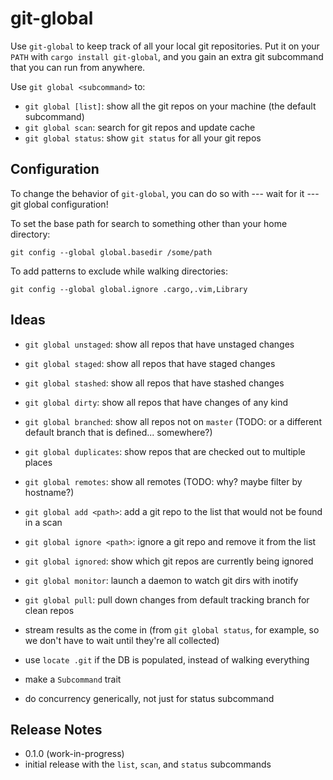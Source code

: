 git-global
==========

Use `git-global` to keep track of all your local git repositories. Put it
on your `PATH` with `cargo install git-global`, and you gain an extra
git subcommand that you can run from anywhere.

Use `git global <subcommand>` to:

* `git global [list]`: show all the git repos on your machine (the default
  subcommand)
* `git global scan`: search for git repos and update cache
* `git global status`: show `git status` for all your git repos

Configuration
-------------

To change the behavior of `git-global`, you can do so with --- wait for it
--- git global configuration!

To set the base path for search to something other than your home directory:
```
git config --global global.basedir /some/path
```

To add patterns to exclude while walking directories:
```
git config --global global.ignore .cargo,.vim,Library
```


Ideas
-----

* `git global unstaged`: show all repos that have unstaged changes
* `git global staged`: show all repos that have staged changes
* `git global stashed`: show all repos that have stashed changes
* `git global dirty`: show all repos that have changes of any kind
* `git global branched`: show all repos not on `master` (TODO: or a different
  default branch that is defined... somewhere?)
* `git global duplicates`: show repos that are checked out to multiple places
* `git global remotes`: show all remotes (TODO: why? maybe filter by hostname?)

* `git global add <path>`: add a git repo to the list that would not be found in a scan
* `git global ignore <path>`: ignore a git repo and remove it from the list
* `git global ignored`: show which git repos are currently being ignored
* `git global monitor`: launch a daemon to watch git dirs with inotify
* `git global pull`: pull down changes from default tracking branch for clean repos

* stream results as the come in (from `git global status`, for example, so we don't
  have to wait until they're all collected)
* use `locate .git` if the DB is populated, instead of walking everything
* make a `Subcommand` trait
* do concurrency generically, not just for status subcommand

Release Notes
-------------

* 0.1.0 (work-in-progress)
 * initial release with the `list`, `scan`, and `status` subcommands
